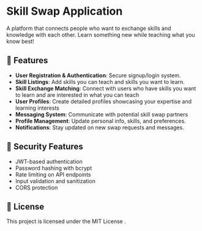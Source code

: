 # Skill Swap Application

A platform that connects people who want to exchange skills and knowledge with each other. Learn something new while teaching what you know best!

## 🌟 Features
- **User Registration & Authentication**: Secure signup/login system.
- **Skill Listings**: Add skills you can teach and skills you want to learn.
- **Skill Exchange Matching**: Connect with users who have skills you want to learn and are interested in what you can teach
- **User Profiles**: Create detailed profiles showcasing your expertise and learning interests
- **Messaging System**: Communicate with potential skill swap partners
- **Profile Management**: Update personal info, skills, and preferences.
- **Notifications**: Stay updated on new swap requests and messages.

## 🔐 Security Features

- JWT-based authentication
- Password hashing with bcrypt
- Rate limiting on API endpoints
- Input validation and sanitization
- CORS protection

## 📄 License

This project is licensed under the MIT License .
